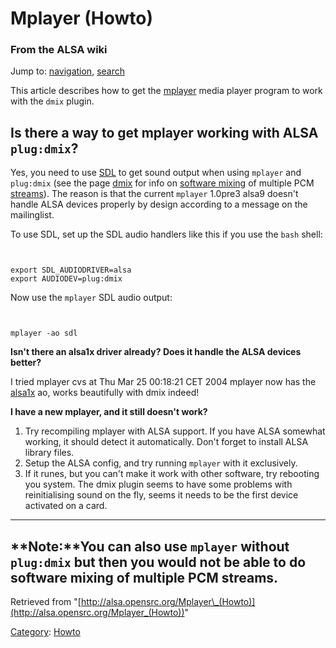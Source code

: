 Mplayer (Howto)
===============

### From the ALSA wiki

Jump to: [navigation](#mw-head), [search](#p-search)

This article describes how to get the [mplayer](/Mplayer "Mplayer")
media player program to work with the `dmix` plugin.

Is there a way to get mplayer working with ALSA `plug:dmix`?
------------------------------------------------------------

Yes, you need to use
[SDL](?title=SDL&action=edit&redlink=1 "SDL (page does not exist)") to
get sound output when using `mplayer` and `plug:dmix` (see the page
[dmix](/Dmix "Dmix") for info on [software
mixing](/Hardware_mixing,_software_mixing "Hardware mixing, software mixing")
of multiple PCM [streams](/Stream "Stream")). The reason is that the
current `mplayer` 1.0pre3 alsa9 doesn't handle ALSA devices properly by
design according to a message on the mailinglist.

To use SDL, set up the SDL audio handlers like this if you use the
`bash` shell:

` `

    export SDL_AUDIODRIVER=alsa
    export AUDIODEV=plug:dmix

Now use the `mplayer` SDL audio output:

` `

    mplayer -ao sdl

**Isn't there an alsa1x driver already? Does it handle the ALSA devices
better?**

I tried mplayer cvs at Thu Mar 25 00:18:21 CET 2004 mplayer now has the
[alsa1x](?title=Alsa1x&action=edit&redlink=1 "Alsa1x (page does not exist)")
ao, works beautifully with dmix indeed!

**I have a new mplayer, and it still doesn't work?**

1.  Try recompiling mplayer with ALSA support. If you have ALSA somewhat
    working, it should detect it automatically. Don't forget to install
    ALSA library files.
2.  Setup the ALSA config, and try running `mplayer` with it
    exclusively.
3.  If it runes, but you can't make it work with other software, try
    rebooting you system. The dmix plugin seems to have some problems
    with reinitialising sound on the fly, seems it needs to be the first
    device activated on a card.

  ---------------------------------------------------------------------------------------------------------------------------------------
  **Note:**You can also use `mplayer` without `plug:dmix` but then you would not be able to do software mixing of multiple PCM streams.
  ---------------------------------------------------------------------------------------------------------------------------------------

Retrieved from
"[http://alsa.opensrc.org/Mplayer\_(Howto)](http://alsa.opensrc.org/Mplayer_(Howto))"

[Category](/Special:Categories "Special:Categories"):
[Howto](/Category:Howto "Category:Howto")

